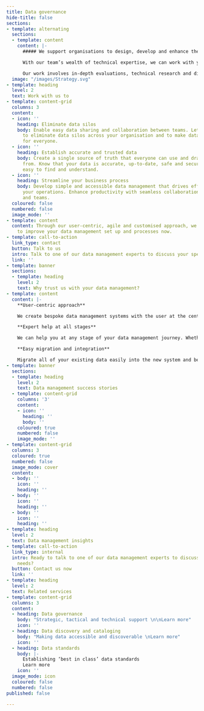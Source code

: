 ```yaml
---
title: Data governance
hide-title: false
sections:
- template: alternating
  sections:
  - template: content
    content: |-
      ##### We support organisations to design, develop and enhance their technical and data strategies.

      With our team’s wealth of technical expertise, we can work with you to help you align and achieve your technical and business goals.

      Our work involves in-depth evaluations, technical research and discovery, expert technical interventions, the development of new and improved systems, processes and platforms, and also technical leadership and oversight, depending on what you and your organisation need.
  image: "/images/Strategy.svg"
- template: heading
  level: 2
  text: Work with us to
- template: content-grid
  columns: 3
  content:
  - icon: ''
    heading: Eliminate data silos
    body: Enable easy data sharing and collaboration between teams. Let us help you
      to eliminate data silos across your organisation and to make data a shared resource
      for everyone.
  - icon: ''
    heading: Establish accurate and trusted data
    body: Create a single source of truth that everyone can use and draw data insights
      from. Know that your data is accurate, up-to-date, safe and secure. Make data
      easy to find and understand.
  - icon: ''
    heading: Streamline your business process
    body: Develop simple and accessible data management that drives efficiency of
      your operations. Enhance productivity with seamless collaboration between processes
      and teams.
  coloured: false
  numbered: false
  image_mode: ''
- template: content
  content: Through our user-centric, agile and customised approach, we can help you
    to improve your data management set up and processes now.
- template: call-to-action
  link_type: contact
  button: Talk to us
  intro: Talk to one of our data management experts to discuss your specific needs.
  link: ''
- template: banner
  sections:
  - template: heading
    level: 2
    text: Why trust us with your data management?
- template: content
  content: |-
    **User-centric approach**

    We create bespoke data management systems with the user at the centre of our approach. We will take the time to gain a deep understanding of all of your needs and create a customisable, intuitive system to manage all of your data.

    **Expert help at all stages**

    We can help you at any stage of your data management journey. Whether you need help to design, develop and/or deliver a new data management system, we have experts on-hand to support you.

    **Easy migration and integration**

    Migrate all of your existing data easily into the new system and be confident that everything integrates seamlessly with your current business operations and processes.
- template: banner
  sections:
  - template: heading
    level: 2
    text: Data management success stories
  - template: content-grid
    columns: '3'
    content:
    - icon: ''
      heading: ''
      body: ''
    coloured: true
    numbered: false
    image_mode: ''
- template: content-grid
  columns: 3
  coloured: true
  numbered: false
  image_mode: cover
  content:
  - body: ''
    icon: ''
    heading: ''
  - body: ''
    icon: ''
    heading: ''
  - body: ''
    icon: ''
    heading: ''
- template: heading
  level: 2
  text: Data management insights
- template: call-to-action
  link_type: internal
  intro: Ready to talk to one of our data management experts to discuss your specific
    needs?
  button: Contact us now
  link: ''
- template: heading
  level: 2
  text: Related services
- template: content-grid
  columns: 3
  content:
  - heading: Data governance
    body: "Strategic, tactical and technical support \n\nLearn more"
    icon: ''
  - heading: Data discovery and cataloging
    body: "Making data accessible and discoverable \nLearn more"
    icon: ''
  - heading: Data standards
    body: |-
      Establishing ‘best in class’ data standards
      Learn more
    icon: ''
  image_mode: icon
  coloured: false
  numbered: false
published: false

---
```

